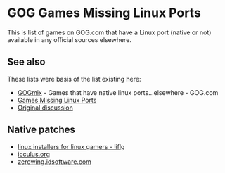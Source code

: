 # GOG Games Missing Linux Ports

This is list of games on GOG.com that have a Linux port (native or not) available in any official sources elsewhere.

## See also
These lists were basis of the list existing here:


* [GOGmix](https://www.gog.com/mix/games_that_have_native_linux_portselsewhere) - Games that have native linux ports...elsewhere - GOG.com
* [Games Missing Linux Ports](https://www.gogwiki.com/wiki/Games_Missing_Linux_Ports)
* [Original discussion](https://www.gog.com/forum/general/gog_games_missing_linux_ports)

## Native patches

* [linux installers for linux gamers - liflg](https://liflg.org/)
* [icculus.org](https://icculus.org/)
* [zerowing.idsoftware.com](https://zerowing.idsoftware.com/)

